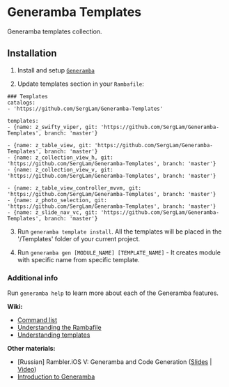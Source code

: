 # Generamba Templates
Generamba templates collection.

## Installation
1) Install and setup [`Generamba`](https://github.com/rambler-digital-solutions/Generamba)

2) Update templates section in your `Rambafile`:
```
### Templates
catalogs:
- 'https://github.com/SergLam/Generamba-Templates'

templates:
- {name: z_swifty_viper, git: 'https://github.com/SergLam/Generamba-Templates', branch: 'master'}

- {name: z_table_view, git: 'https://github.com/SergLam/Generamba-Templates', branch: 'master'}
- {name: z_collection_view_h, git: 'https://github.com/SergLam/Generamba-Templates', branch: 'master'}
- {name: z_collection_view_v, git: 'https://github.com/SergLam/Generamba-Templates', branch: 'master'}

- {name: z_table_view_controller_mvvm, git: 'https://github.com/SergLam/Generamba-Templates', branch: 'master'}
- {name: z_photo_selection, git: 'https://github.com/SergLam/Generamba-Templates', branch: 'master'}
- {name: z_slide_nav_vc, git: 'https://github.com/SergLam/Generamba-Templates', branch: 'master'}
```

3) Run `generamba template install`. All the templates will be placed in the '/Templates' folder of your current project.

3) Run `generamba gen [MODULE_NAME] [TEMPLATE_NAME]` - It creates module with specific name from specific template.

### Additional info

Run `generamba help` to learn more about each of the Generamba features.

**Wiki:**
- [Command list](https://github.com/rambler-digital-solutions/Generamba/wiki/Available-Commands)
- [Understanding the Rambafile](https://github.com/rambler-digital-solutions/Generamba/wiki/Rambafile-Structure)
- [Understanding templates](https://github.com/rambler-digital-solutions/Generamba/wiki/Template-Structure)

**Other materials:**
- [Russian] Rambler.iOS V: Generamba and Code Generation ([Slides](http://www.slideshare.net/Rambler-iOS/viper-56423582) | [Video](http://www.youtube.com/watch?v=NXNiN9FaUnY))
- [Introduction to Generamba](http://etolstoy.com/2016/02/10/generamba/)
